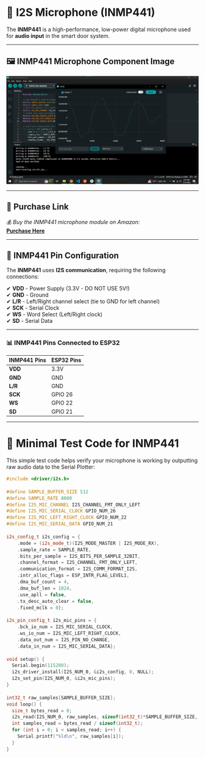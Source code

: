 # 🎤 I2S Microphone (INMP441)  

The **INMP441** is a high-performance, low-power digital microphone used for **audio input** in the smart door system.  

---

## 🖼️ INMP441 Microphone Component Image  

![Microphone Test Snapshot](./assets/Microphone%20test%20snapshot.png)  

---

## 🛒 Purchase Link  

💰 *Buy the INMP441 microphone module on Amazon:*  
[**Purchase Here**](https://www.amazon.com/s?k=INMP441)  

---

## 🔌 INMP441 Pin Configuration  

The **INMP441** uses **I2S communication**, requiring the following connections:  

✔ **VDD** - Power Supply (3.3V - DO NOT USE 5V!)  
✔ **GND** - Ground  
✔ **L/R** - Left/Right channel select (tie to GND for left channel)  
✔ **SCK** - Serial Clock  
✔ **WS** - Word Select (Left/Right clock)  
✔ **SD** - Serial Data  

---

### 📊 INMP441 Pins Connected to ESP32  

| **INMP441 Pins** | **ESP32 Pins** |
|-----------------|--------------|
| **VDD** | 3.3V |
| **GND** | GND |
| **L/R** | GND |
| **SCK** | GPIO 26 |
| **WS** | GPIO 22 |
| **SD** | GPIO 21 |

---

# 📜 Minimal Test Code for INMP441

This simple test code helps verify your microphone is working by outputting raw audio data to the Serial Plotter:

```cpp
#include <driver/i2s.h>

#define SAMPLE_BUFFER_SIZE 512
#define SAMPLE_RATE 8000
#define I2S_MIC_CHANNEL I2S_CHANNEL_FMT_ONLY_LEFT
#define I2S_MIC_SERIAL_CLOCK GPIO_NUM_26
#define I2S_MIC_LEFT_RIGHT_CLOCK GPIO_NUM_22
#define I2S_MIC_SERIAL_DATA GPIO_NUM_21

i2s_config_t i2s_config = {
    .mode = (i2s_mode_t)(I2S_MODE_MASTER | I2S_MODE_RX),
    .sample_rate = SAMPLE_RATE,
    .bits_per_sample = I2S_BITS_PER_SAMPLE_32BIT,
    .channel_format = I2S_CHANNEL_FMT_ONLY_LEFT,
    .communication_format = I2S_COMM_FORMAT_I2S,
    .intr_alloc_flags = ESP_INTR_FLAG_LEVEL1,
    .dma_buf_count = 4,
    .dma_buf_len = 1024,
    .use_apll = false,
    .tx_desc_auto_clear = false,
    .fixed_mclk = 0};

i2s_pin_config_t i2s_mic_pins = {
    .bck_io_num = I2S_MIC_SERIAL_CLOCK,
    .ws_io_num = I2S_MIC_LEFT_RIGHT_CLOCK,
    .data_out_num = I2S_PIN_NO_CHANGE,
    .data_in_num = I2S_MIC_SERIAL_DATA};

void setup() {
  Serial.begin(115200);
  i2s_driver_install(I2S_NUM_0, &i2s_config, 0, NULL);
  i2s_set_pin(I2S_NUM_0, &i2s_mic_pins);
}

int32_t raw_samples[SAMPLE_BUFFER_SIZE];
void loop() {
  size_t bytes_read = 0;
  i2s_read(I2S_NUM_0, raw_samples, sizeof(int32_t)*SAMPLE_BUFFER_SIZE, &bytes_read, portMAX_DELAY);
  int samples_read = bytes_read / sizeof(int32_t);
  for (int i = 0; i < samples_read; i++) {
    Serial.printf("%ld\n", raw_samples[i]);
  }
}
